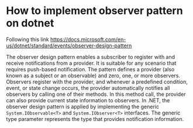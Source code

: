 # How to implement observer pattern on dotnet

Following this link https://docs.microsoft.com/en-us/dotnet/standard/events/observer-design-pattern

The observer design pattern enables a subscriber to register with and receive notifications from a provider. It is suitable for any scenario that requires push-based notification. The pattern defines a provider (also known as a subject or an observable) and zero, one, or more observers. Observers register with the provider, and whenever a predefined condition, event, or state change occurs, the provider automatically notifies all observers by calling one of their methods. In this method call, the provider can also provide current state information to observers. In .NET, the observer design pattern is applied by implementing the generic `System.IObservable<T>` and `System.IObserver<T>` interfaces. The generic type parameter represents the type that provides notification information.
